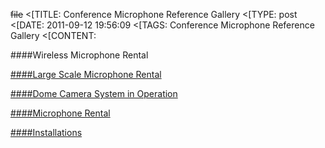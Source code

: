 ~~file~~
<[TITLE: 	Conference Microphone Reference Gallery	
<[TYPE: 	post	
<[DATE: 	2011-09-12 19:56:09	
<[TAGS: 	Conference Microphone Reference Gallery	
<[CONTENT: 	







####Wireless Microphone Rental



<a href="../?p=799">



<a href="http://congressrental.com.au/2011/11/singapore-retailers-association/">







####Large Scale Microphone Rental



<a href="../?p=793">



<a href="../?p=789">



<a href="../?p=771">



<a href="../?p=728">



<a href="../?p=724">











####Dome Camera System in Operation



<a href="../?p=791">



<a href="../?p=789">



<a href="../?p=773">



<a href="../?p=771">



<a href="../?p=755">



<a href="../?p=734">



<a href="../?p=730">



<a href="../?p=728">



<a href="../?p=718">



<a href="../?p=712">



<a href="../?p=701">



<a href="../?p=697">



<a href="../?p=687">



<a href="../?p=680">



<a href="../?p=673">



<a href="../?p=661">











####Microphone Rental



<a href="../?p=769">



<a href="../?p=722">



<a href="../?p=714">



<a href="../?p=644">



<a href="../?p=637">



<a href="../?p=626">











####Installations



<a href="../?p=801">



<a href="../?p=781">



<a href="../?p=726">



